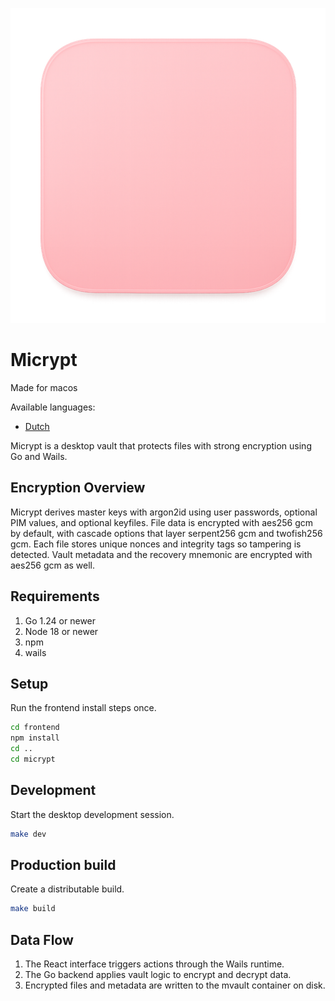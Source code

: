 ![Micrypt logo](ok/ok.png)

# Micrypt
Made for macos 

Available languages:
- [Dutch](README.nl.md)

Micrypt is a desktop vault that protects files with strong encryption using Go and Wails.

## Encryption Overview

Micrypt derives master keys with argon2id using user passwords, optional PIM values, and optional keyfiles. File data is encrypted with aes256 gcm by default, with cascade options that layer serpent256 gcm and twofish256 gcm. Each file stores unique nonces and integrity tags so tampering is detected. Vault metadata and the recovery mnemonic are encrypted with aes256 gcm as well.

## Requirements

1. Go 1.24 or newer
2. Node 18 or newer
3. npm
4. wails 

## Setup

Run the frontend install steps once.

```sh
cd frontend
npm install
cd ..
cd micrypt
```

## Development

Start the desktop development session.

```sh
make dev
```

## Production build

Create a distributable build.

```sh
make build
```

## Data Flow

1. The React interface triggers actions through the Wails runtime.
2. The Go backend applies vault logic to encrypt and decrypt data.
3. Encrypted files and metadata are written to the mvault container on disk.

